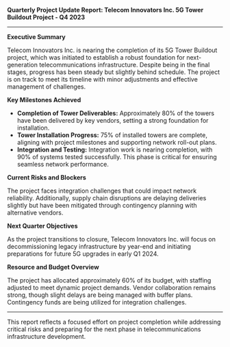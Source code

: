 

**Quarterly Project Update Report: Telecom Innovators Inc. 5G Tower Buildout Project - Q4 2023**

---

**Executive Summary**

Telecom Innovators Inc. is nearing the completion of its 5G Tower Buildout project, which was initiated to establish a robust foundation for next-generation telecommunications infrastructure. Despite being in the final stages, progress has been steady but slightly behind schedule. The project is on track to meet its timeline with minor adjustments and effective management of challenges.

**Key Milestones Achieved**

- **Completion of Tower Deliverables:** Approximately 80% of the towers have been delivered by key vendors, setting a strong foundation for installation.
- **Tower Installation Progress:** 75% of installed towers are complete, aligning with project milestones and supporting network roll-out plans.
- **Integration and Testing:** Integration work is nearing completion, with 90% of systems tested successfully. This phase is critical for ensuring seamless network performance.

**Current Risks and Blockers**

The project faces integration challenges that could impact network reliability. Additionally, supply chain disruptions are delaying deliveries slightly but have been mitigated through contingency planning with alternative vendors.

**Next Quarter Objectives**

As the project transitions to closure, Telecom Innovators Inc. will focus on decommissioning legacy infrastructure by year-end and initiating preparations for future 5G upgrades in early Q1 2024.

**Resource and Budget Overview**

The project has allocated approximately 60% of its budget, with staffing adjusted to meet dynamic project demands. Vendor collaboration remains strong, though slight delays are being managed with buffer plans. Contingency funds are being utilized for integration challenges.

---

This report reflects a focused effort on project completion while addressing critical risks and preparing for the next phase in telecommunications infrastructure development.
